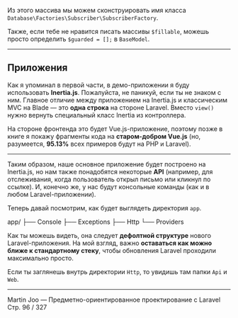 Из этого массива мы можем сконструировать имя класса
`Database\Factories\Subscriber\SubscriberFactory`.

Также, если тебе не нравится писать массивы `$fillable`,
можешь просто определить `$guarded = [];` в `BaseModel`.

---

## Приложения

Как я упоминал в первой части, в демо-приложении я буду использовать **Inertia.js**.
Пожалуйста, не паникуй, если ты не знаком с ним.
Главное отличие между приложением на Inertia.js и классическим MVC на Blade — это **одна строка** на стороне Laravel.
Вместо `view()` нужно вернуть специальный класс Inertia из контроллера.

На стороне фронтенда это будет Vue.js-приложение,
поэтому позже в книге я покажу фрагменты кода на **старом-добром Vue.js**
(но, разумеется, **95.13%** всех примеров будут на PHP и Laravel).

---

Таким образом, наше основное приложение будет построено на Inertia.js,
но нам также понадобятся некоторые **API** (например, для отслеживания, когда пользователь открыл письмо или кликнул по ссылке).
И, конечно же, у нас будут консольные команды (как и в любом Laravel-приложении).

Теперь давай посмотрим, как будет выглядеть директория `app`.

app/
├── Console
├── Exceptions
├── Http
└── Providers

Как ты можешь видеть, она следует **дефолтной структуре** нового Laravel-приложения.
На мой взгляд, важно **оставаться как можно ближе к стандартному стеку**,
чтобы обновления Laravel проходили максимально просто.

Если ты заглянешь внутрь директории `Http`, то увидишь там папки `Api` и `Web`.

---

Martin Joo — Предметно-ориентированное проектирование с Laravel
Стр. 96 / 327
